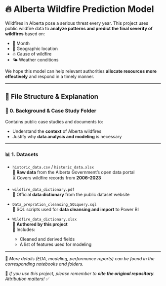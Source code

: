 # 🔥 Alberta Wildfire Prediction Model

Wildfires in Alberta pose a serious threat every year. This project uses public wildfire data to **analyze patterns and predict the final severity of wildfires** based on:

- 📅 Month
- 📍 Geographic location
- 🔥 Cause of wildfire
- 🌤️ Weather conditions

We hope this model can help relevant authorities **allocate resources more effectively** and respond in a timely manner.

---

## 📁 File Structure & Explanation

### 📘 0. Background & Case Study Folder
Contains public case studies and documents to:
- Understand the **context** of Alberta wildfires
- Justify why **data analysis and modeling** is necessary

---

### 📊 1. Datasets

- `historic_data.csv` / `historic_data.xlsx`  
  📌 **Raw data** from the Alberta Government’s open data portal  
  ⏳ Covers wildfire records from **2006–2023**

- `wildfire_data_dictionary.pdf`  
  📌 Official **data dictionary** from the public dataset website

- `Data_prepration_cleansing_SQLquery.sql`  
  📌 SQL scripts used for **data cleansing and import** to Power BI

- `Wildfire_data_dictionary.xlsx`  
  📌 **Authored by this project**  
  📄 Includes:
  - Cleaned and derived fields
  - A list of features used for modeling

---

📌 _More details (EDA, modeling, performance reports) can be found in the corresponding notebooks and folders._

🧠 *If you use this project, please remember to **cite the original repository**. Attribution matters!* ✅

